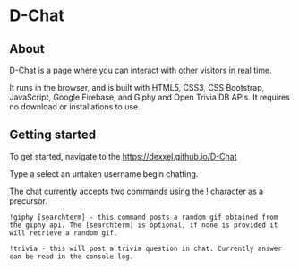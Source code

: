 # D-Chat
## About
D-Chat is a page where you can interact with other visitors in real time.

It runs in the browser, and is built with HTML5, CSS3, CSS Bootstrap, JavaScript, Google Firebase, and Giphy and Open Trivia DB APIs. It requires no download or installations to use.

## Getting started
To get started, navigate to the https://dexxel.github.io/D-Chat

Type a select an untaken username begin chatting.

The chat currently accepts two commands using the ! character as a precursor.

    !giphy [searchterm] - this command posts a random gif obtained from the giphy api. The [searchterm] is optional, if none is provided it will retrieve a random gif.

    !trivia - this will post a trivia question in chat. Currently answer can be read in the console log.
